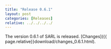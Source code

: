 ```yaml
---
title: "Release 0.6.1"
layout: post
categories: [Releases]
relative: ../../../../
---
```


The version 0.6.1 of SARL is released. [Changes]({{ page.relative}}download/changes_0.6.1.html).
